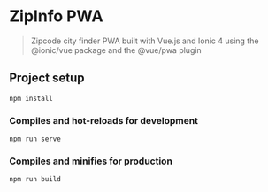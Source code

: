 # ZipInfo PWA

> Zipcode city finder PWA built with Vue.js and Ionic 4 using the @ionic/vue package and the @vue/pwa plugin

## Project setup

```
npm install
```

### Compiles and hot-reloads for development

```
npm run serve
```

### Compiles and minifies for production

```
npm run build
```

